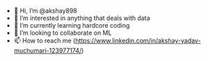 - 👋 Hi, I’m @akshay898
- 👀 I’m interested in anything that deals with data
- 🌱 I’m currently learning hardcore coding
- 💞️ I’m looking to collaborate on ML
- 📫 How to reach me (https://www.linkedin.com/in/akshay-yadav-muchumari-123977174/)

<!---
akshay898/akshay898 is a ✨ special ✨ repository because its `README.md` (this file) appears on your GitHub profile.
You can click the Preview link to take a look at your changes.
--->
